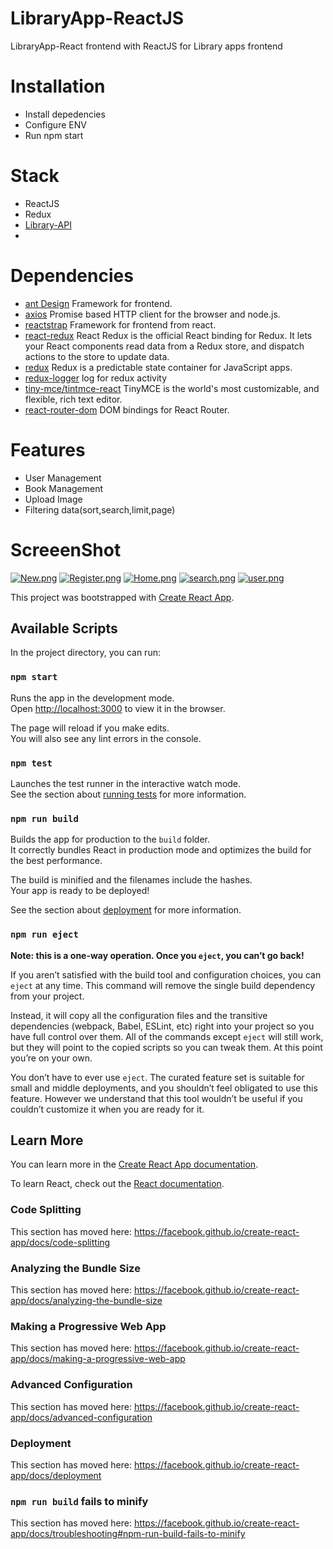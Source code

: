 # LibraryApp-ReactJS
LibraryApp-React frontend with ReactJS
for Library apps frontend

# Installation
* Install depedencies
* Configure ENV
* Run npm start

# Stack
* ReactJS
* Redux
* [Library-API](https://github.com/ALIFKI/LibraryApp-API)
* 

# Dependencies
* [ant Design](https://) Framework for frontend.
* [axios](https://) Promise based HTTP client for the browser and node.js.
* [reactstrap](https://) Framework for frontend from react.
* [react-redux](https://) React Redux is the official React binding for Redux. It lets your React components read data from a Redux store, and dispatch actions to the store to update data.
* [redux](https://) Redux is a predictable state container for JavaScript apps.
* [redux-logger](https://) log for redux activity
* [tiny-mce/tintmce-react](https://) TinyMCE is the world's most customizable, and flexible, rich text editor.
* [react-router-dom](https://) DOM bindings for React Router.


# Features 
* User Management
* Book Management
* Upload Image
* Filtering data(sort,search,limit,page)


# ScreeenShot
[![New.png](https://i.postimg.cc/1tYWTmQ4/New.png)](https://postimg.cc/5YLqQMjM)
[![Register.png](https://i.postimg.cc/xd5pvGpv/Register.png)](https://postimg.cc/kVVy9SmG)
[![Home.png](https://i.postimg.cc/fWVZbkk2/Home.png)](https://postimg.cc/5jWD74BL)
[![search.png](https://i.postimg.cc/kG0TJTDm/search.png)](https://postimg.cc/hQ0LMb9y)
[![user.png](https://i.postimg.cc/zvbdYsz7/user.png)](https://postimg.cc/sGzPp0ZG)

This project was bootstrapped with [Create React App](https://github.com/facebook/create-react-app).

## Available Scripts

In the project directory, you can run:

### `npm start`

Runs the app in the development mode.<br />
Open [http://localhost:3000](http://localhost:3000) to view it in the browser.

The page will reload if you make edits.<br />
You will also see any lint errors in the console.

### `npm test`

Launches the test runner in the interactive watch mode.<br />
See the section about [running tests](https://facebook.github.io/create-react-app/docs/running-tests) for more information.

### `npm run build`

Builds the app for production to the `build` folder.<br />
It correctly bundles React in production mode and optimizes the build for the best performance.

The build is minified and the filenames include the hashes.<br />
Your app is ready to be deployed!

See the section about [deployment](https://facebook.github.io/create-react-app/docs/deployment) for more information.

### `npm run eject`

**Note: this is a one-way operation. Once you `eject`, you can’t go back!**

If you aren’t satisfied with the build tool and configuration choices, you can `eject` at any time. This command will remove the single build dependency from your project.

Instead, it will copy all the configuration files and the transitive dependencies (webpack, Babel, ESLint, etc) right into your project so you have full control over them. All of the commands except `eject` will still work, but they will point to the copied scripts so you can tweak them. At this point you’re on your own.

You don’t have to ever use `eject`. The curated feature set is suitable for small and middle deployments, and you shouldn’t feel obligated to use this feature. However we understand that this tool wouldn’t be useful if you couldn’t customize it when you are ready for it.

## Learn More

You can learn more in the [Create React App documentation](https://facebook.github.io/create-react-app/docs/getting-started).

To learn React, check out the [React documentation](https://reactjs.org/).

### Code Splitting

This section has moved here: https://facebook.github.io/create-react-app/docs/code-splitting

### Analyzing the Bundle Size

This section has moved here: https://facebook.github.io/create-react-app/docs/analyzing-the-bundle-size

### Making a Progressive Web App

This section has moved here: https://facebook.github.io/create-react-app/docs/making-a-progressive-web-app

### Advanced Configuration

This section has moved here: https://facebook.github.io/create-react-app/docs/advanced-configuration

### Deployment

This section has moved here: https://facebook.github.io/create-react-app/docs/deployment

### `npm run build` fails to minify

This section has moved here: https://facebook.github.io/create-react-app/docs/troubleshooting#npm-run-build-fails-to-minify
